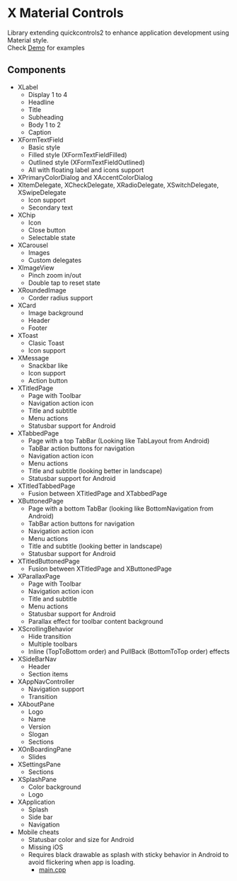 # X Material Controls
Library extending quickcontrols2 to enhance application development using Material style.<br/>
Check [Demo](https://github.com/CamiloDelReal/xapps_controls_demo) for examples

## Components
- XLabel
  * Display 1 to 4
  * Headline
  * Title
  * Subheading
  * Body 1 to 2
  * Caption
- XFormTextField
  * Basic style
  * Filled style (XFormTextFieldFilled)
  * Outlined style (XFormTextFieldOutlined)
  * All with floating label and icons support
- XPrimaryColorDialog and XAccentColorDialog
- XItemDelegate, XCheckDelegate, XRadioDelegate, XSwitchDelegate, XSwipeDelegate
  * Icon support
  * Secondary text
- XChip
  * Icon
  * Close button
  * Selectable state
- XCarousel
  * Images
  * Custom delegates
- XImageView
  * Pinch zoom in/out
  * Double tap to reset state
- XRoundedImage
  * Corder radius support
- XCard
  * Image background
  * Header
  * Footer
- XToast
  * Clasic Toast
  * Icon support
- XMessage
  * Snackbar like
  * Icon support
  * Action button
- XTitledPage
  * Page with Toolbar
  * Navigation action icon
  * Title and subtitle
  * Menu actions
  * Statusbar support for Android
- XTabbedPage
  * Page with a top TabBar (Looking like TabLayout from Android)
  * TabBar action buttons for navigation
  * Navigation action icon
  * Menu actions
  * Title and subtitle (looking better in landscape)
  * Statusbar support for Android
- XTitledTabbedPage
  * Fusion between XTitledPage and XTabbedPage
- XButtonedPage
  * Page with a bottom TabBar (looking like BottomNavigation from Android)
  * TabBar action buttons for navigation
  * Navigation action icon
  * Menu actions
  * Title and subtitle (looking better in landscape)
  * Statusbar support for Android
- XTitledButtonedPage
  * Fusion between XTitledPage and XButtonedPage
- XParallaxPage
  * Page with Toolbar
  * Navigation action icon
  * Title and subtitle
  * Menu actions
  * Statusbar support for Android
  * Parallax effect for toolbar content background
- XScrollingBehavior
  * Hide transition
  * Multiple toolbars
  * Inline (TopToBottom order) and PullBack (BottomToTop order) effects
- XSideBarNav
  * Header
  * Section items
- XAppNavController
  * Navigation support
  * Transition
- XAboutPane
  * Logo
  * Name
  * Version
  * Slogan
  * Sections
- XOnBoardingPane
  * Slides
- XSettingsPane
  * Sections
- XSplashPane
  * Color background
  * Logo
- XApplication
  * Splash
  * Side bar
  * Navigation
- Mobile cheats
  * Statusbar color and size for Android
  * Missing iOS
  * Requires black drawable as splash with sticky behavior in Android to avoid flickering when app is loading.
    - [main.cpp](https://github.com/CamiloDelReal/xapps_controls_demo/blob/develop/src/app/main.cpp)